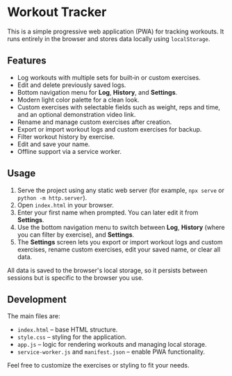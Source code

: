 # Workout Tracker

This is a simple progressive web application (PWA) for tracking workouts. It runs entirely in the browser and stores data locally using `localStorage`.

## Features

- Log workouts with multiple sets for built‑in or custom exercises.
- Edit and delete previously saved logs.
- Bottom navigation menu for **Log**, **History**, and **Settings**.
- Modern light color palette for a clean look.
- Custom exercises with selectable fields such as weight, reps and time, and an optional demonstration video link.
- Rename and manage custom exercises after creation.
- Export or import workout logs and custom exercises for backup.
- Filter workout history by exercise.
- Edit and save your name.
- Offline support via a service worker.

## Usage

1. Serve the project using any static web server (for example, `npx serve` or `python -m http.server`).
2. Open `index.html` in your browser.
3. Enter your first name when prompted. You can later edit it from **Settings**.
4. Use the bottom navigation menu to switch between **Log**, **History** (where you can filter by exercise), and **Settings**.
5. The **Settings** screen lets you export or import workout logs and custom exercises, rename custom exercises, edit your saved name, or clear all data.

All data is saved to the browser's local storage, so it persists between sessions but is specific to the browser you use.

## Development

The main files are:

- `index.html` – base HTML structure.
- `style.css` – styling for the application.
- `app.js` – logic for rendering workouts and managing local storage.
- `service-worker.js` and `manifest.json` – enable PWA functionality.

Feel free to customize the exercises or styling to fit your needs.
